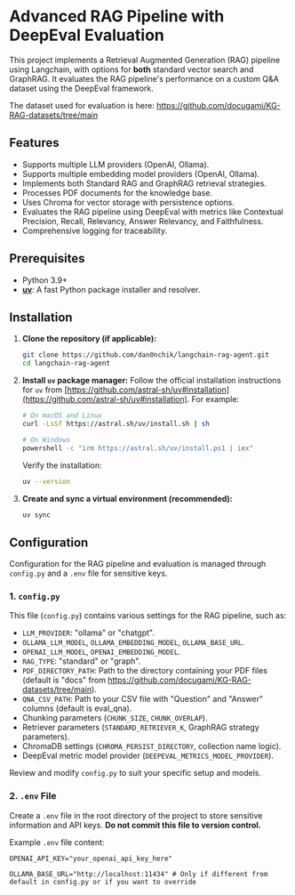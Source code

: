 # Advanced RAG Pipeline with DeepEval Evaluation

This project implements a Retrieval Augmented Generation (RAG) pipeline using Langchain, with options for **both** standard vector search and GraphRAG. It evaluates the RAG pipeline's performance on a custom Q&A dataset using the DeepEval framework.

The dataset used for evaluation is here: https://github.com/docugami/KG-RAG-datasets/tree/main

## Features

*   Supports multiple LLM providers (OpenAI, Ollama).
*   Supports multiple embedding model providers (OpenAI, Ollama).
*   Implements both Standard RAG and GraphRAG retrieval strategies.
*   Processes PDF documents for the knowledge base.
*   Uses Chroma for vector storage with persistence options.
*   Evaluates the RAG pipeline using DeepEval with metrics like Contextual Precision, Recall, Relevancy, Answer Relevancy, and Faithfulness.
*   Comprehensive logging for traceability.

## Prerequisites

*   Python 3.9+
*   [**uv**](https://github.com/astral-sh/uv): A fast Python package installer and resolver.

## Installation

1.  **Clone the repository (if applicable):**
    ```bash
    git clone https://github.com/dan0nchik/langchain-rag-agent.git
    cd langchain-rag-agent
    ```

2.  **Install `uv` package manager:**
    Follow the official installation instructions for `uv` from [https://github.com/astral-sh/uv#installation](https://github.com/astral-sh/uv#installation). For example:
    ```bash
    # On macOS and Linux
    curl -LsSf https://astral.sh/uv/install.sh | sh

    # On Windows
    powershell -c "irm https://astral.sh/uv/install.ps1 | iex"
    ```
    Verify the installation:
    ```bash
    uv --version
    ```

3.  **Create and sync a virtual environment (recommended):**
    ```bash
    uv sync
    ```

## Configuration

Configuration for the RAG pipeline and evaluation is managed through `config.py` and a `.env` file for sensitive keys.

### 1. `config.py`

This file (`config.py`) contains various settings for the RAG pipeline, such as:
*   `LLM_PROVIDER`: "ollama" or "chatgpt".
*   `OLLAMA_LLM_MODEL`, `OLLAMA_EMBEDDING_MODEL`, `OLLAMA_BASE_URL`.
*   `OPENAI_LLM_MODEL`, `OPENAI_EMBEDDING_MODEL`.
*   `RAG_TYPE`: "standard" or "graph".
*   `PDF_DIRECTORY_PATH`: Path to the directory containing your PDF files (default is "docs" from https://github.com/docugami/KG-RAG-datasets/tree/main).
*   `QNA_CSV_PATH`: Path to your CSV file with "Question" and "Answer" columns (default is eval_qna).
*   Chunking parameters (`CHUNK_SIZE`, `CHUNK_OVERLAP`).
*   Retriever parameters (`STANDARD_RETRIEVER_K`, GraphRAG strategy parameters).
*   ChromaDB settings (`CHROMA_PERSIST_DIRECTORY`, collection name logic).
*   DeepEval metric model provider (`DEEPEVAL_METRICS_MODEL_PROVIDER`).

Review and modify `config.py` to suit your specific setup and models.

### 2. `.env` File

Create a `.env` file in the root directory of the project to store sensitive information and API keys. **Do not commit this file to version control.**

Example `.env` file content:

```env
OPENAI_API_KEY="your_openai_api_key_here"

OLLAMA_BASE_URL="http://localhost:11434" # Only if different from default in config.py or if you want to override
```
